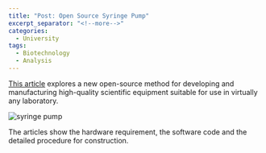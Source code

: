 ```yaml
---
title: "Post: Open Source Syringe Pump"
excerpt_separator: "<!--more-->"
categories:
  - University
tags:
  - Biotechnology
  - Analysis
---
```


[This article](https://www.appropedia.org/Open-source_syringe_pump) explores a new open-source method for developing and manufacturing high-quality scientific equipment suitable for use in virtually any laboratory. 


![syringe pump](https://www.appropedia.org/images/0/08/Double-pump.jpg)

The articles show the hardware requirement, the software code and the detailed procedure for construction.



